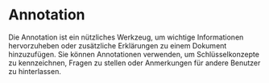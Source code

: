 # Annotation

Die Annotation ist ein nützliches Werkzeug, um wichtige Informationen hervorzuheben oder zusätzliche Erklärungen zu einem Dokument hinzuzufügen. Sie können Annotationen verwenden, um Schlüsselkonzepte zu kennzeichnen, Fragen zu stellen oder Anmerkungen für andere Benutzer zu hinterlassen.
